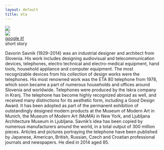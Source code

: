 ```yaml
---
layout: default
title: eta
---
```


<section>
	<img class="kiosk" src="{{ site.baseurl }}/assets/images/backgrounds/ikone/eta_blue_blur.jpg">
	<div class="icons-presentation">
		<div class="icons-about">	
			<img class="animated fadeInLeft" src="{{ site.baseurl }}/assets/images/svg-thin/eta-w.svg" >
				<a href="https://www.google.si/search?q=eta+davorin+savnik&es_sm=93&biw=1301&bih=579&source=lnms&tbm=isch&sa=X&ei=oWFGVKi-HIu6ygOe8oGoBQ&ved=0CAYQ_AUoAQ" target="_blank">
					<div class="btn animated fadeInUp">google it!</div>
				</a>
		</div>
		<div class="text animated slideInDown">
			<div class="btn">short story</div>
			<p>Davorin Savnik (1929–2014) was an industrial designer and architect from Slovenia.
			His work includes designing audiovisual and telecommunication devices, telephones, electro technical and electro-medical equipment, hand tools, household appliance and computer equipment. 
			The most recognizable devices from his collection of design works were the telephones. His most renowned work was the ETA 80 telephone from 1978, which soon became a part of numerous households and offices around Slovenia and worldwide. Telephones were produced by the Iskra company in Kranj. The telephone has become highly recognized abroad as well, and received many distinctions for its aesthetic form, including a Good Design Award. It has been adopted as part of the permanent exhibition of outstandingly designed modern products at the Museum of Modern Art in Munich, the Museum of Modern Art (MoMA) in New York, and Ljubljana Architecture Museum in Ljubljana.
			Savnik’s idea has been copied by numerous manufacturers around the world, in a total output of 300 million pieces. Articles and pictures portraying the telephone have been published by Japanese, American, British, Russian, Czech and Croatian professional journals and newspapers. He died in 2014 aged 85.</p>
		</div>
	</div>
</section>